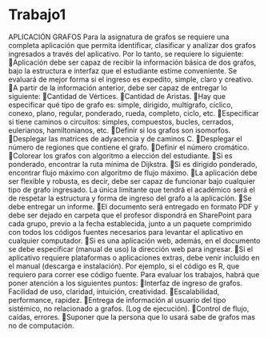 # Trabajo1
APLICACIÓN GRAFOS Para la asignatura de grafos se requiere una completa aplicación que permita identificar, clasificar y analizar dos grafos ingresados a través del aplicativo. Por lo tanto, se requiere lo siguiente: Aplicación debe ser capaz de recibir la información básica de dos grafos, bajo la estructura e interfaz que el estudiante estime conveniente. Se evaluará de mejor forma si el ingreso es expedito, simple, claro y creativo. A partir de la información anterior, debe ser capaz de entregar lo siguiente: Cantidad de Vértices. Cantidad de Aristas. Hay que especificar qué tipo de grafo es: simple, dirigido, multígrafo, cíclico, conexo, plano, regular, ponderado, rueda, completo, ciclo, etc. Especificar  si  tiene  caminos  o  circuitos:  simples,  compuestos,  bucles,  cerrados, eulerianos, hamiltonianos, etc. Definir si los grafos son isomorfos. Desplegar las matrices de adyacencia y de caminos C. Desplegar el número de regiones que contiene el grafo. Definir el número cromático. Colorear los grafos con algoritmo a elección del estudiante. Si es ponderado, encontrar la ruta mínima de Dijkstra. Si es dirigido ponderado, encontrar flujo máximo con algoritmo de flujo máximo. La aplicación debe ser flexible y robusta, es decir, debe ser capaz de funcionar bajo cualquier tipo de grafo ingresado. La única limitante que tendrá el académico será el de respetar la estructura y forma de ingreso del grafo a la aplicación. Se debe entregar un informe. El documento será entregado en formato PDF y debe ser dejado en carpeta que el profesor dispondrá en SharePoint para cada grupo, previo a la fecha establecida, junto a un paquete comprimido con todos los códigos fuentes necesarios para levantar el aplicativo en cualquier computador. Si es una aplicación web, además, en el documento se debe especificar (manual de uso) la dirección web para ingresar. Si el aplicativo requiere plataformas o aplicaciones extras, debe venir incluido en el manual (descarga e instalación). Por ejemplo, si el código es R, que requiero para correr ese código fuente. Para evaluar los trabajos, habrá que poner atención a los siguientes puntos: Interfaz de ingreso de grafos. Facilidad de uso, claridad, intuición, creatividad. Escalabilidad, performance, rapidez. Entrega de información al usuario del tipo sistémico, no relacionado a grafos. (Log de ejecución). Control de flujo, caídas, errores. Suponer que la persona que lo usará sabe de grafos mas no de computación. 
